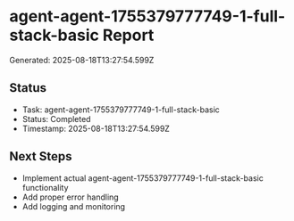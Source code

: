 # agent-agent-1755379777749-1-full-stack-basic Report

Generated: 2025-08-18T13:27:54.599Z

## Status
- Task: agent-agent-1755379777749-1-full-stack-basic
- Status: Completed
- Timestamp: 2025-08-18T13:27:54.599Z

## Next Steps
- Implement actual agent-agent-1755379777749-1-full-stack-basic functionality
- Add proper error handling
- Add logging and monitoring
